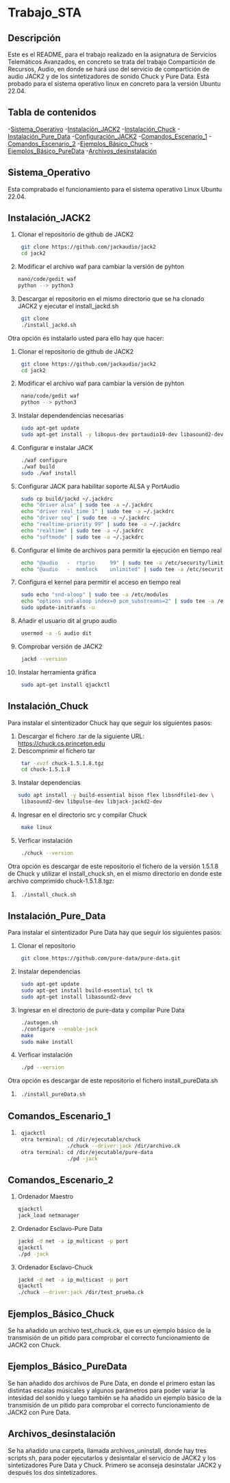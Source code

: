 # Trabajo_STA

## Descripción 
Este es el README, para el trabajo realizado en la asignatura de Servicios Telemáticos Avanzados, en concreto se trata del trabajo Compartición de Recursos, Audio, en donde se hará uso del servicio de compartición de audio JACK2 y de los sintetizadores de sonido Chuck y Pure Data. Está probado para el sistema operativo linux en concreto para la versión Ubuntu 22.04.

## Tabla de contenidos 
-[Sistema_Operativo](#Sistema_Operativo)
-[Instalación_JACK2](#Instalación_JACK2)
-[Instalación_Chuck](#Instalación_Chuck)
-[Instalación_Pure_Data](#Instalación_Pure_Data)
-[Configuración_JACK2](#Configuración_JACK2)
-[Comandos_Escenario_1](#Comandos_Escenario_1)
-[Comandos_Escenario_2](#Comandos_Escenario_2)
-[Ejemplos_Básico_Chuck](#Ejemplos_Básico_Chuck)
-[Ejemplos_Básico_PureData](#Ejemplos_Básico_PureData)
-[Archivos_desinstalación](#Archivos_desinstalación)
## Sistema_Operativo
Esta comprabado el funcionamiento para el sistema operativo Linux Ubuntu 22.04.
## Instalación_JACK2
1. Clonar el repositorio de github de JACK2
   ```bash
    git clone https://github.com/jackaudio/jack2
    cd jack2
2. Modificar el archivo waf para cambiar la versión de pyhton
     ```bash
    nano/code/gedit waf
    python --> python3
3. Descargar el repositorio en el mismo directorio que se ha clonado JACK2 y ejecutar el install_jackd.sh
   ```bash
    git clone 
    ./install_jackd.sh
Otra opción es instalarlo usted para ello hay que hacer:
1. Clonar el repositorio de github de JACK2
   ```bash
    git clone https://github.com/jackaudio/jack2
    cd jack2
2. Modificar el archivo waf para cambiar la versión de pyhton
   ```bash
    nano/code/gedit waf
    python --> python3
3. Instalar dependendencias necesarias
   ```bash
    sudo apt-get update
    sudo apt-get install -y libopus-dev portaudio19-dev libasound2-dev libffado-dev libgtkmm-2.4-dev libeigen3-dev
4. Configurar e instalar JACK
   ```bash
    ./waf configure
    ./waf build
    sudo ./waf install
5. Configurar JACK para habilitar soporte ALSA y PortAudio
   ```bash
    sudo cp build/jackd ~/.jackdrc
    echo "driver alsa" | sudo tee -a ~/.jackdrc
    echo "driver real_time 1" | sudo tee -a ~/.jackdrc
    echo "driver seq" | sudo tee -a ~/.jackdrc
    echo "realtime-priority 99" | sudo tee -a ~/.jackdrc
    echo "realtime" | sudo tee -a ~/.jackdrc
    echo "softmode" | sudo tee -a ~/.jackdrc
6. Configurar el límite de archivos para permitir la ejecución en tiempo real
   ```bash
    echo "@audio   -  rtprio     99" | sudo tee -a /etc/security/limits.conf
    echo "@audio   -  memlock    unlimited" | sudo tee -a /etc/security/limits.conf
7. Configura el kernel para permitir el acceso en tiempo real
   ```bash
    sudo echo "snd-aloop" | sudo tee -a /etc/modules
    echo "options snd-aloop index=0 pcm_substreams=2" | sudo tee -a /etc/modprobe.d/alsa-loopback.conf
    sudo update-initramfs -u
8. Añadir el usuario dit al grupo audio
   ```bash
    usermod -a -G audio dit
9. Comprobar versión de JACK2
   ```bash
    jackd --version
10. Instalar herramienta gráfica
     ```bash
      sudo apt-get install qjackctl

## Instalación_Chuck
Para instalar el sintentizador Chuck hay que seguir los siguientes pasos:
1. Descargar el fichero .tar de la siguiente URL: https://chuck.cs.princeton.edu
2. Descomprimir el fichero tar
   ```bash
    tar -xvzf chuck-1.5.1.8.tgz
    cd chuck-1.5.1.8
3. Instalar dependencias
   ```bash
   sudo apt install -y build-essential bison flex libsndfile1-dev \
    libasound2-dev libpulse-dev libjack-jackd2-dev
4. Ingresar en el directorio src y compilar Chuck
   ```bash
    make linux
5. Verficar instalación
   ```bash
    ./chuck --version
Otra opción es descargar de este repositorio el fichero de la versión 1.5.1.8 de Chuck y utilizar el install_chuck.sh, en el mismo directorio en donde este archivo comprimido chuck-1.5.1.8.tgz:
1. ```bash
    ./install_chuck.sh
## Instalación_Pure_Data 
Para instalar el sintentizador Pure Data hay que seguir los siguientes pasos:
1. Clonar el repositorio
    ```bash 
     git clone https://github.com/pure-data/pure-data.git
2. Instalar dependencias
   ```bash
    sudo apt-get update
    sudo apt-get install build-essential tcl tk
    sudo apt-get install libasound2-devv
3. Ingresar en el directorio de pure-data y compilar Pure Data
   ```bash
    ./autogen.sh
    ./configure --enable-jack
    make
    sudo make install
4. Verficar instalación
   ```bash
    ./pd --version
Otra opción es descargar de este repositorio el fichero install_pureData.sh
1. ```bash
    ./install_pureData.sh
## Comandos_Escenario_1 
1. ```bash
    qjackctl
    otra terminal: cd /dir/ejecutable/chuck
                   ./chuck --driver:jack /dir/archivo.ck
    otra terminal: cd /dir/ejecutable/pure-data
                   ./pd -jack
## Comandos_Escenario_2 
1. Ordenador Maestro
    ```bash
    qjackctl
    jack_load netmanager
2. Ordenador Esclavo-Pure Data
    ```bash
    jackd -d net -a ip_multicast -p port
    qjackctl
    ./pd -jack

3. Ordenador Esclavo-Chuck
    ```bash
    jackd -d net -a ip_multicast -p port
    qjackctl
    ./chuck --driver:jack /dir/test_prueba.ck
## Ejemplos_Básico_Chuck
Se ha añadido un archivo test_chuck.ck, que es un ejemplo básico de la transmisión de un pitido para comprobar el correcto funcionamiento de JACK2 con Chuck.
## Ejemplos_Básico_PureData
Se han añadido dos archivos de Pure Data, en donde el primero estan las distintas escalas músicales y algunos parámetros para poder variar la intesidad del sonido y luego también se ha añadido un ejemplo básico de la transmisión de un pitido para comprobar el correcto funcionamiento de JACK2 con Pure Data.
## Archivos_desinstalación
Se ha añadido una carpeta, llamada archivos_uninstall, donde hay tres scripts sh, para poder ejecutarlos y desisntalar el servicio de JACK2 y los sintetizadores Pure Data y Chuck. Primero se aconseja desinstalar JACK2 y después los dos sintetizadores. 
